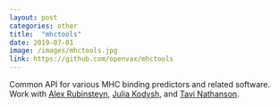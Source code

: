 ```yaml
---
layout: post
categories: other
title:  "mhctools"
date: 2019-07-01
image: /images/mhctools.jpg
link: https://github.com/openvax/mhctools
---
```

Common API for various MHC binding predictors and related software. Work
with [Alex Rubinsteyn](https://www.med.unc.edu/genetics/directory/alex-rubinsteyn/),
[Julia Kodysh](https://twitter.com/JuliaKodysh), and
[Tavi Nathanson](https://twitter.com/tavinathanson?lang=en).
